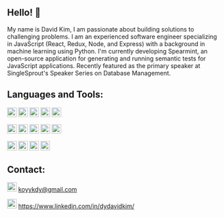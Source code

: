 ## Hello! 👋

<!-- <a href="https://github.com/sc00oby"><img src="https://media.giphy.com/media/SWoSkN6DxTszqIKEqv/giphy.gif" align="right" height="160" /></a> -->

My name is David Kim, I am passionate about building solutions to challenging problems. I am an experienced software engineer specializing in JavaScript (React, Redux, Node, and Express) with a background in machine learning using Python. I'm currently developing Spearmint, an open-source application for generating and running semantic tests for JavaScript applications. Recently featured as the primary speaker at SingleSprout's Speaker Series on Database Management.

## Languages and Tools:

<code><img height="22" src="https://img.shields.io/badge/JavaScript-323330?style=for-the-badge&logo=javascript&logoColor=F7DF1E"></code>
<code><img height="22" src="https://img.shields.io/badge/TypeScript-007ACC?style=for-the-badge&logo=typescript&logoColor=white"></code>
<code><img height="22" src="https://img.shields.io/badge/HTML5-E34F26?style=for-the-badge&logo=html5&logoColor=white"></code>
<code><img height="22" src="https://img.shields.io/badge/CSS3-1572B6?style=for-the-badge&logo=css3&logoColor=white"></code>
<code><img height="22" src="https://img.shields.io/badge/Python-3776AB?style=for-the-badge&logo=python&logoColor=F7DF1E"></code>

<code><img height="22" src="https://img.shields.io/badge/React-20232A?style=for-the-badge&logo=react&logoColor=61DAFB"></code>
<code><img height="22" src="https://img.shields.io/badge/React_Router-CA4245?style=for-the-badge&logo=react-router&logoColor=white"></code>
<code><img height="22" src="https://img.shields.io/badge/Redux-593D88?style=for-the-badge&logo=redux&logoColor=white"></code>
<code><img height="22" src="https://img.shields.io/badge/Node.js-339933?style=for-the-badge&logo=nodedotjs&logoColor=white"></code>
<code><img height="22" src="https://img.shields.io/badge/Express.js-000000?style=for-the-badge&logo=express&logoColor=white"></code>

<code><img height="22" src="https://img.shields.io/badge/PostgreSQL-316192?style=for-the-badge&logo=postgresql&logoColor=white"></code>
<code><img height="22" src="https://img.shields.io/badge/MongoDB-4EA94B?style=for-the-badge&logo=mongodb&logoColor=white"></code>
<code><img height="22" src="https://img.shields.io/badge/Jest-C21325?style=for-the-badge&logo=jest&logoColor=white"></code>
<code><img height="22" src="https://img.shields.io/badge/GIT-E44C30?style=for-the-badge&logo=git&logoColor=white"></code>

## Contact: 

<code><img height="22" src="https://img.shields.io/badge/Gmail-D14836?style=for-the-badge&logo=gmail&logoColor=white"></code> koyykdy@gmail.com

<code><a href="https://www.linkedin.com/in/dydavidkim/"><img height="22" src="https://img.shields.io/badge/LinkedIn-0077B5?style=for-the-badge&logo=linkedin&logoColor=white"></a></code> https://www.linkedin.com/in/dydavidkim/

<!--
**koyykdy/koyykdy** is a ✨ _special_ ✨ repository because its `README.md` (this file) appears on your GitHub profile.
-->
